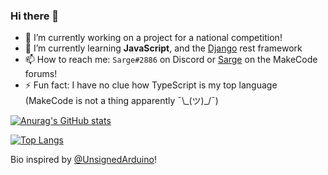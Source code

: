 ### Hi there 👋

- 🔭 I’m currently working on a project for a national competition!
- 🌱 I’m currently learning **JavaScript**, and the [Django](https://www.djangoproject.com/) rest framework
- 📫 How to reach me: `Sarge#2886` on Discord or [Sarge](https://forum.makecode.com/u/sarge/summary) on the MakeCode forums!
- ⚡ Fun fact: I have no clue how TypeScript is my top language (MakeCode is not a thing apparently ¯\\\_(ツ)_/¯)

[![Anurag's GitHub stats](https://github-readme-stats.vercel.app/api?username=S0m3randomguy&theme=dark)](https://github.com/anuraghazra/github-readme-stats)

[![Top Langs](https://github-readme-stats.vercel.app/api/top-langs/?username=S0m3randomguy&layout=compact&theme=dark)](https://github.com/anuraghazra/github-readme-stats)

Bio inspired by [@UnsignedArduino](https://github.com/UnsignedArduino)!
